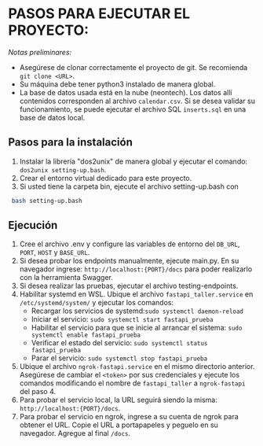 # PASOS PARA EJECUTAR EL PROYECTO:

*Notas preliminares:* 
- Asegúrese de clonar correctamente el proyecto de git. Se recomienda `git clone <URL>`. 
- Su máquina debe tener python3 instalado de manera global.
- La base de datos usada está en la nube (neontech). Los datos allí contenidos corresponden al archivo `calendar.csv`. Si se desea validar su funcionamiento, se puede ejecutar el archivo SQL `inserts.sql` en una base de datos local.

## Pasos para la instalación
1. Instalar la librería "dos2unix" de manera global y ejecutar el comando: `dos2unix setting-up.bash`.
2. Crear el entorno virtual dedicado para este proyecto.
3. Si usted tiene la carpeta bin, ejecute el archivo setting-up.bash con 
```bash
 bash setting-up.bash
 ```

## Ejecución
1. Cree el archivo .env y configure las variables de entorno del `DB_URL`, `PORT`, `HOST` y `BASE_URL`.
2. Si desea probar los endpoints manualmente, ejecute main.py. En su navegador ingrese: `http://localhost:{PORT}/docs` para poder realizarlo con la herramienta Swagger.
3. Si desea realizar las pruebas, ejecutar el archivo testing-endpoints.
4. Habilitar systemd en WSL. Ubique el archivo `fastapi_taller.service` en `/etc/systemd/system/` y
    ejecutar los comandos:
    - Recargar los servicios de systemd:`sudo systemctl daemon-reload`
    -  Iniciar el servicio: `sudo systemctl start fastapi_prueba`
    - Habilitar el servicio para que se inicie al arrancar el sistema: `sudo systemctl enable fastapi_prueba`
    - Verificar el estado del servicio: `sudo systemctl status fastapi_prueba`
    - Parar el servicio: `sudo systemctl stop fastapi_prueba`
5. Ubique el archivo `ngrok-fastapi.service` en el mismo directorio anterior. Asegúrese de cambiar el `<token>` por sus credenciales y ejecute los comandos modificando el nombre de `fastapi_taller` a `ngrok-fastapi` del paso 4.
6. Para probar el servicio local, la URL seguirá siendo la misma: `http://localhost:{PORT}/docs`.
7. Para probar el servicio en ngrok, ingrese a su cuenta de ngrok para obtener el URL. Copie el URL a portapapeles y peguelo en su navegador. Agregue al final `/docs`.